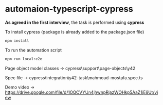 # automaion-typescript-cypress

**As agreed in the first interview**, the task is performed using **cypress**

To install cypress (package is already added to the package.json file)

```sh
npm install
```

To run the automation script

```sh
npm run local:e2e
```

Page object model classes -> cypress\support\page-objects\y42

Spec file -> cypress\integration\y42-task\mahmoud-mostafa.spec.ts

Demo video -> https://drive.google.com/file/d/1OQCVYUn4jhwnpRjazWOHkp5AaZ1jE6Ut/view
